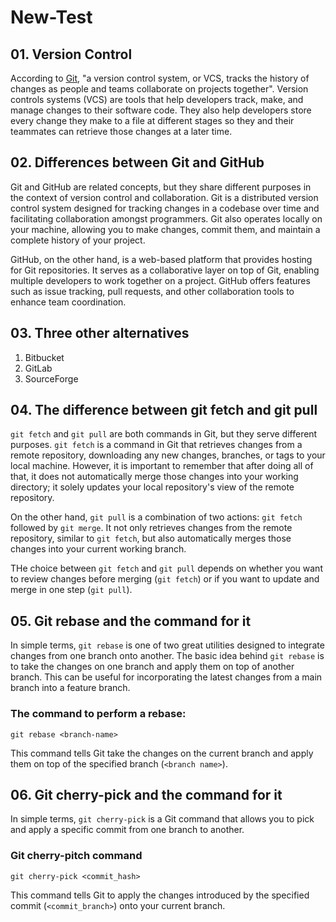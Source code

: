 # New-Test

## 01. Version Control

According to [Git](https://docs.github.com/en/get-started/using-git/about-git), "a version control system, or VCS, tracks the history of changes as people and teams collaborate on projects together". Version controls systems (VCS) are tools that help developers track, make, and manage changes to their software code. They also help developers store every change they make to a file at different stages so they and their teammates can retrieve those changes at a later time.

## 02. Differences between Git and GitHub

Git and GitHub are related concepts, but they share different purposes in the context of version control and collaboration. Git is a distributed version control system designed for tracking changes in a codebase over time and facilitating collaboration amongst programmers. Git also operates locally on your machine, allowing you to make changes, commit them, and maintain a complete history of your project.

GitHub, on the other hand, is a web-based platform that provides hosting for Git repositories. It serves as a collaborative layer on top of Git, enabling multiple developers to work together on a project. GitHub offers features such as issue tracking, pull requests, and other collaboration tools to enhance team coordination.

## 03. Three other alternatives

1. Bitbucket
2. GitLab
3. SourceForge

## 04. The difference between git fetch and git pull

`git fetch` and `git pull` are both commands in Git, but they serve different purposes. `git fetch` is a command in Git that retrieves changes from a remote repository, downloading any new changes, branches, or tags to your local machine. However, it is important to remember that after doing all of that, it does not automatically merge those changes into your working directory; it solely updates your local repository's view of the remote repository.

On the other hand, `git pull` is a combination of two actions: `git fetch` followed by `git merge`. It not only retrieves changes from the remote repository, similar to `git fetch`, but also automatically merges those changes into your current working branch.

THe choice between `git fetch` and `git pull` depends on whether you want to review changes before merging (`git fetch`) or if you want to update and merge in one step (`git pull`).

## 05. Git rebase and the command for it

In simple terms, `git rebase` is one of two great utilities designed to integrate changes from one branch onto another. The basic idea behind `git rebase` is to take the changes on one branch and apply them on top of another branch. This can be useful for incorporating the latest changes from a main branch into a feature branch.

### The command to perform a rebase:

```
git rebase <branch-name>
```

This command tells Git take the changes on the current branch and apply them on top of the specified branch (`<branch name>`).

## 06. Git cherry-pick and the command for it

In simple terms, `git cherry-pick` is a Git command that allows you to pick and apply a specific commit from one branch to another.

### Git cherry-pitch command

```
git cherry-pick <commit_hash>
```

This command tells Git to apply the changes introduced by the specified commit (`<commit_branch>`) onto your current branch.
